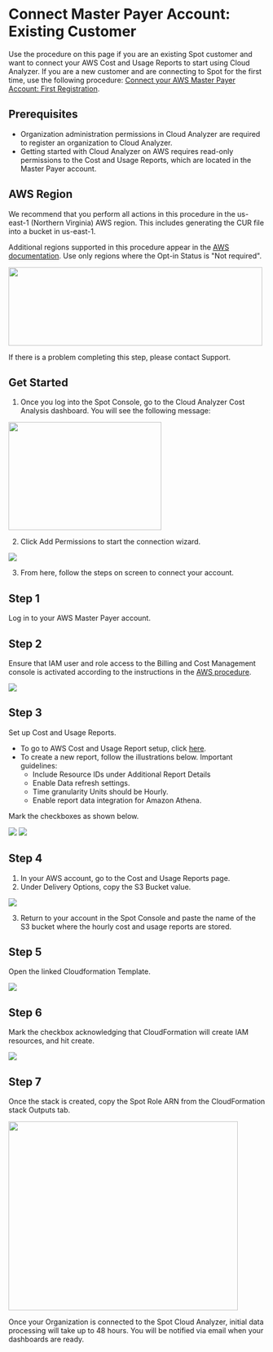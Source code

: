 # Connect Master Payer Account: Existing Customer

Use the procedure on this page if you are an existing Spot customer and want to connect your AWS Cost and Usage Reports to start using Cloud Analyzer. If you are a new customer and are connecting to Spot for the first time, use the following procedure: [Connect your AWS Master Payer Account: First Registration](cloud-analyzer/getting-started/connect-master-payer-account-first-registration).

## Prerequisites

- Organization administration permissions in Cloud Analyzer are required to register an organization to Cloud Analyzer.
- Getting started with Cloud Analyzer on AWS requires read-only permissions to the Cost and Usage Reports, which are located in the Master Payer account.

## AWS Region

We recommend that you perform all actions in this procedure in the us-east-1 (Northern Virginia) AWS region. This includes generating the CUR file into a bucket in us-east-1.

Additional regions supported in this procedure appear in the [AWS documentation](https://docs.aws.amazon.com/AWSEC2/latest/UserGuide/using-regions-availability-zones.html#concepts-available-regions). Use only regions where the Opt-in Status is "Not required".

<img src="/cloud-analyzer/_media/gettingstarted-connect-master-existing-00.png" width="498" height="154" />

If there is a problem completing this step, please contact Support.

## Get Started

1. Once you log into the Spot Console, go to the Cloud Analyzer Cost Analysis dashboard. You will see the following message:

<img src="/cloud-analyzer/_media/gettingstarted-connect-master-existing-01.png" width="300" height="212" />

2. Click Add Permissions to start the connection wizard.

<img src="/cloud-analyzer/_media/gettingstarted-connect-master-existing-02.png" />

3. From here, follow the steps on screen to connect your account.

## Step 1

Log in to your AWS Master Payer account.

## Step 2

Ensure that IAM user and role access to the Billing and Cost Management console is activated according to the instructions in the [AWS procedure](https://docs.aws.amazon.com/awsaccountbilling/latest/aboutv2/control-access-billing.html#ControllingAccessWebsite-Activate).

<img src="/cloud-analyzer/_media/gettingstarted-connect-master-existing-02a.png" />

## Step 3

Set up Cost and Usage Reports.

- To go to AWS Cost and Usage Report setup, click [here](https://console.aws.amazon.com/billing/home?#/reports).
- To create a new report, follow the illustrations below. Important guidelines:
  - Include Resource IDs under Additional Report Details
  - Enable Data refresh settings.
  - Time granularity Units should be Hourly.
  - Enable report data integration for Amazon Athena.

Mark the checkboxes as shown below.

<img src="/cloud-analyzer/_media/gettingstarted-connect-master-existing-03.png" />

<img src="/cloud-analyzer/_media/gettingstarted-connect-master-existing-04.png" />

## Step 4

1. In your AWS account, go to the Cost and Usage Reports page.
2. Under Delivery Options, copy the S3 Bucket value.

<img src="/cloud-analyzer/_media/gettingstarted-connect-master-existing-05.png" />

3. Return to your account in the Spot Console and paste the name of the S3 bucket where the hourly cost and usage reports are stored.

## Step 5

Open the linked Cloudformation Template.

<img src="/cloud-analyzer/_media/gettingstarted-connect-master-existing-06.png" />

## Step 6

Mark the checkbox acknowledging that CloudFormation will create IAM resources, and hit create.

<img src="/cloud-analyzer/_media/gettingstarted-connect-master-existing-07.png" />

## Step 7

Once the stack is created, copy the Spot Role ARN from the CloudFormation stack Outputs tab.

<img src="/cloud-analyzer/_media/gettingstarted-connect-master-existing-08.png" width="450" height="371" />

Once your Organization is connected to the Spot Cloud Analyzer, initial data processing will take up to 48 hours. You will be notified via email when your dashboards are ready.
